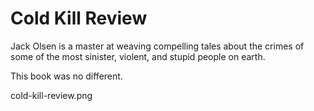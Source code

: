 # Cold Kill Review

Jack Olsen is a master at weaving compelling tales about the crimes of some of the most sinister, violent, and stupid people on earth.

This book was no different.



cold-kill-review.png